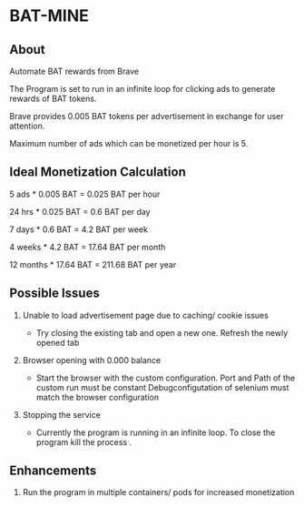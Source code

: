 # BAT-MINE

About
--------------------------------
Automate BAT rewards from Brave

The Program is set to run in an infinite loop for clicking ads to generate rewards of BAT tokens.

Brave provides 0.005 BAT tokens per advertisement in exchange for user attention.

Maximum number of ads which can be monetized per hour is 5.


Ideal Monetization Calculation
--------------------------------

5 ads * 0.005 BAT = 0.025 BAT per hour

24 hrs * 0.025 BAT = 0.6 BAT per day

7 days * 0.6 BAT = 4.2 BAT per week

4 weeks * 4.2 BAT = 17.64 BAT per month

12 months * 17.64 BAT = 211.68 BAT per year


Possible Issues
--------------------------------

1. Unable to load advertisement page due to caching/ cookie issues
	- Try closing the existing tab and open a new one.
	  Refresh the newly opened tab

2. Browser opening with 0.000 balance
	- Start the browser with the custom configuration.
	  Port and Path of the custom run must be constant
	  Debugconfigutation of selenium must match the browser configuration
	  
3. Stopping the service
	- Currently the program is running in an infinite loop.
	  To close the program kill the process .


Enhancements
---------------------------------
1. Run the program in multiple containers/ pods for increased monetization